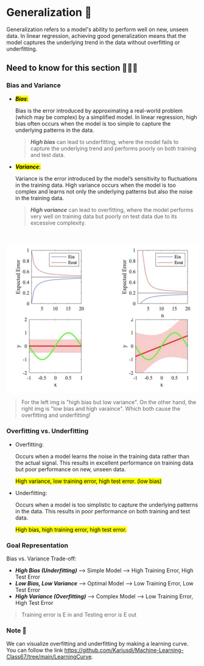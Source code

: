 # Generalization 👻

Generalization refers to a model's ability to perform well on new, unseen data. In linear regression, achieving good generalization means that the model captures the underlying trend in the data without overfitting or underfitting.

## Need to know for this section 👨🏽‍💻

### Bias and Variance

- <mark>**_Bias_**:</mark>

  Bias is the error introduced by approximating a real-world problem (which may be complex) by a simplified model. In linear regression, high bias often occurs when the model is too simple to capture the underlying patterns in the data.

  > **_High bias_** can lead to underfitting, where the model fails to capture the underlying trend and performs poorly on both training and test data.

- <mark>**_Variance_**:</mark>

  Variance is the error introduced by the model’s sensitivity to fluctuations in the training data. High variance occurs when the model is too complex and learns not only the underlying patterns but also the noise in the training data.

  > **_High variance_** can lead to overfitting, where the model performs very well on training data but poorly on test data due to its excessive complexity.

</br>

![generalization](./assets/genaralize.png)
</br>

> For the left img is "high bias but low variance". On the other hand, the right img is "low bias and high varaince". Which both cause the overfitting and underfitting!

### Overfitting vs. Underfitting

- Overfitting:

  Occurs when a model learns the noise in the training data rather than the actual signal. This results in excellent performance on training data but poor performance on new, unseen data.

  <mark>High variance, low training error, high test error. (low bias)</mark>

- Underfitting:

  Occurs when a model is too simplistic to capture the underlying patterns in the data. This results in poor performance on both training and test data.

  <mark>High bias, high training error, high test error.</mark>

### Goal Representation

Bias vs. Variance Trade-off:

- **_High Bias (Underfitting)_** ⟶ Simple Model ⟶ High Training Error, High Test Error
- **_Low Bias, Low Variance_** ⟶ Optimal Model ⟶ Low Training Error, Low Test Error
- **_High Variance (Overfitting)_** ⟶ Complex Model ⟶ Low Training Error, High Test Error

> Training error is E in and Testing error is E out

### Note 🚨

We can visualize overfitting and underfitting by making a learning curve. You can follow the link https://github.com/Kariusdi/Machine-Learning-Class67/tree/main/LearningCurve.
